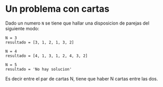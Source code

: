 # Un problema con cartas

Dado un numero `N` se tiene que hallar una disposicion de parejas del siguiente modo:

    N = 3
    resultado = [3, 1, 2, 1, 3, 2]
    
    N = 4
    resultado = [4, 1, 3, 1, 2, 4, 3, 2]
    
    N = 5
    resultado = 'No hay solucion'
    
 Es decir entre el par de cartas N, tiene que haber N cartas entre las dos.